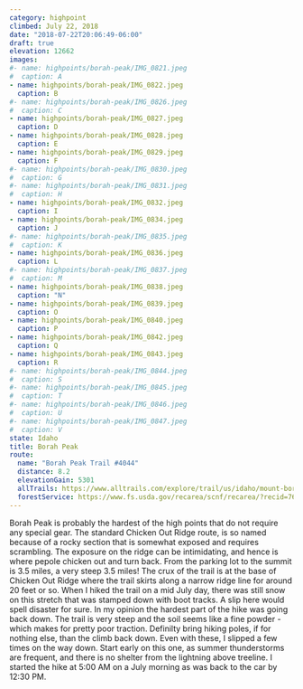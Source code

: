 ```yaml
---
category: highpoint
climbed: July 22, 2018
date: "2018-07-22T20:06:49-06:00"
draft: true
elevation: 12662
images:
#- name: highpoints/borah-peak/IMG_0821.jpeg
#  caption: A
- name: highpoints/borah-peak/IMG_0822.jpeg
  caption: B
#- name: highpoints/borah-peak/IMG_0826.jpeg
#  caption: C
- name: highpoints/borah-peak/IMG_0827.jpeg
  caption: D
- name: highpoints/borah-peak/IMG_0828.jpeg
  caption: E
- name: highpoints/borah-peak/IMG_0829.jpeg
  caption: F
#- name: highpoints/borah-peak/IMG_0830.jpeg
#  caption: G
#- name: highpoints/borah-peak/IMG_0831.jpeg
#  caption: H
- name: highpoints/borah-peak/IMG_0832.jpeg
  caption: I
- name: highpoints/borah-peak/IMG_0834.jpeg
  caption: J
#- name: highpoints/borah-peak/IMG_0835.jpeg
#  caption: K
- name: highpoints/borah-peak/IMG_0836.jpeg
  caption: L
#- name: highpoints/borah-peak/IMG_0837.jpeg
#  caption: M
- name: highpoints/borah-peak/IMG_0838.jpeg
  caption: "N"
- name: highpoints/borah-peak/IMG_0839.jpeg
  caption: O
- name: highpoints/borah-peak/IMG_0840.jpeg
  caption: P
- name: highpoints/borah-peak/IMG_0842.jpeg
  caption: Q
- name: highpoints/borah-peak/IMG_0843.jpeg
  caption: R
#- name: highpoints/borah-peak/IMG_0844.jpeg
#  caption: S
#- name: highpoints/borah-peak/IMG_0845.jpeg
#  caption: T
#- name: highpoints/borah-peak/IMG_0846.jpeg
#  caption: U
#- name: highpoints/borah-peak/IMG_0847.jpeg
#  caption: V
state: Idaho
title: Borah Peak
route:
  name: "Borah Peak Trail #4044"
  distance: 8.2
  elevationGain: 5301
  allTrails: https://www.alltrails.com/explore/trail/us/idaho/mount-borah-trail--2 
  forestService: https://www.fs.usda.gov/recarea/scnf/recarea/?recid=76662
---
```

Borah Peak is probably the hardest of the high points that do not require any special gear.  The standard Chicken Out Ridge route, is so named because of a rocky section that is somewhat exposed and requires scrambling. The exposure on the ridge can be intimidating, and hence is where pepole chicken out and turn back.  From the parking lot to the summit is 3.5 miles, a very steep 3.5 miles!  The crux of the trail is at the base of Chicken Out Ridge where the trail skirts along a narrow ridge line for around 20 feet or so.  When I hiked the trail on a mid July day, there was still snow on this stretch that was stamped down with boot tracks.  A slip here would spell disaster for sure.  In my opinion the hardest part of the hike was going back down.  The trail is very steep and the soil seems like a fine powder - which makes for pretty poor traction.  Definilty bring hiking poles, if for nothing else, than the climb back down.  Even with these, I slipped a few times on the way down.  Start early on this one, as summer thunderstorms are frequent, and there is no shelter from the lightning above treeline.  I started the hike at 5:00 AM on a July morning as was back to the car by 12:30 PM.
